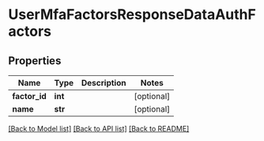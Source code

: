 # UserMfaFactorsResponseDataAuthFactors

## Properties
Name | Type | Description | Notes
------------ | ------------- | ------------- | -------------
**factor_id** | **int** |  | [optional] 
**name** | **str** |  | [optional] 

[[Back to Model list]](../README.md#documentation-for-models) [[Back to API list]](../README.md#documentation-for-api-endpoints) [[Back to README]](../README.md)


